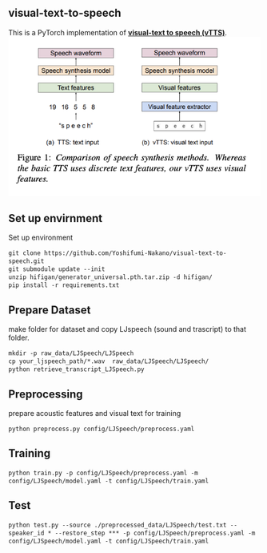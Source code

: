 ## visual-text-to-speech
This is a PyTorch implementation of [**visual-text to speech (vTTS)**](http://arxiv.org/abs/2203.14725).
![](./img/vTTS.jpg)

## Set up envirnment
Set up environment
```
git clone https://github.com/Yoshifumi-Nakano/visual-text-to-speech.git
git submodule update --init
unzip hifigan/generator_universal.pth.tar.zip -d hifigan/
pip install -r requirements.txt
```

## Prepare Dataset
make folder for dataset and copy LJspeech (sound and trascript) to that folder.
```
mkdir -p raw_data/LJSpeech/LJSpeech
cp your_ljspeech_path/*.wav  raw_data/LJSpeech/LJSpeech/
python retrieve_transcript_LJSpeech.py
```

## Preprocessing
prepare acoustic features and visual text for training
```
python preprocess.py config/LJSpeech/preprocess.yaml
```

## Training
```
python train.py -p config/LJSpeech/preprocess.yaml -m config/LJSpeech/model.yaml -t config/LJSpeech/train.yaml
```

## Test
```
python test.py --source ./preprocessed_data/LJSpeech/test.txt --speaker_id * --restore_step *** -p config/LJSpeech/preprocess.yaml -m config/LJSpeech/model.yaml -t config/LJSpeech/train.yaml
```
